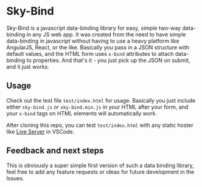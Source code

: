 # Sky-Bind
Sky-Bind is a javascript data-binding library for easy, simple two-way data-binding in any JS web app. It was created from the need to have simple data-binding in javascript without having to use a heavy platform like AngularJS, React, or the like. Basically you pass in a JSON structure with default values, and the HTML form uses `x-bind` attributes to attach data-binding to properties. And that's it - you just pick up the JSON on submit, and it just works.

## Usage
Check out the test file `test/index.html` for usage. Basically you just include either `sky-bind.js` or `sky-bind.min.js` in your HTML after your form, and your `x-bind` tags on HTML elements will automatically work. 

After cloning this repo, you can test `test/index.html` with any static hoster like [Live Server](https://marketplace.visualstudio.com/items?itemName=ritwickdey.LiveServer) in VSCode.

## Feedback and next steps
This is obviously a super simple first version of such a data binding library, feel free to add any feature requests or ideas for future development in the Issues.

